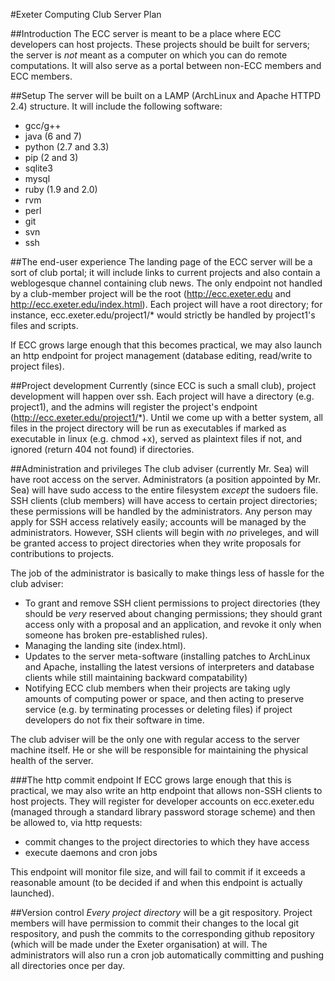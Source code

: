 #Exeter Computing Club Server Plan

##Introduction
The ECC server is meant to be a place where ECC developers can host projects. These projects should be built for servers; the server is _not_ meant as a computer on which you can do remote computations. It will also serve as a portal between non-ECC members and ECC members.

##Setup
The server will be built on a LAMP (ArchLinux and Apache HTTPD 2.4) structure. It will include the following software:
 - gcc/g++
 - java (6 and 7)
 - python (2.7 and 3.3)
 - pip (2 and 3)
 - sqlite3
 - mysql
 - ruby (1.9 and 2.0)
 - rvm
 - perl
 - git
 - svn
 - ssh

##The end-user experience
The landing page of the ECC server will be a sort of club portal; it will include links to current projects and also contain a weblogesque channel containing club news. The only endpoint not handled by a club-member project will be the root (http://ecc.exeter.edu and http://ecc.exeter.edu/index.html). Each project will have a root directory; for instance, ecc.exeter.edu/project1/* would strictly be handled by project1's files and scripts.

If ECC grows large enough that this becomes practical, we may also launch an http endpoint for project management (database editing, read/write to project files).

##Project development
Currently (since ECC is such a small club), project development will happen over ssh. Each project will have a directory (e.g. project1), and the admins will register the project's endpoint (http://ecc.exeter.edu/project1/*). Until we come up with a better system, all files in the project directory will be run as executables if marked as executable in linux (e.g. chmod +x), served as plaintext files if not, and ignored (return 404 not found) if directories.

##Administration and privileges
The club adviser (currently Mr. Sea) will have root access on the server. Administrators (a position appointed by Mr. Sea) will have sudo access to the entire filesystem _except_ the sudoers file. SSH clients (club members) will have access to certain project directories; these permissions will be handled by the administrators. Any person may apply for SSH access relatively easily; accounts will be managed by the administrators. However, SSH clients will begin with _no_ priveleges, and will be granted access to project directories when they write proposals for contributions to projects.

The job of the administrator is basically to make things less of hassle for the club adviser:
 - To grant and remove SSH client permissions to project directories (they should be _very_ reserved about changing permissions; they should grant access only with a proposal and an application, and revoke it only when someone has broken pre-established rules).
 - Managing the landing site (index.html).
 - Updates to the server meta-software (installing patches to ArchLinux and Apache, installing the latest versions of interpreters and database clients while still maintaining backward compatability)
 - Notifying ECC club members when their projects are taking ugly amounts of computing power or space, and then acting to preserve service (e.g. by terminating processes or deleting files) if project developers do not fix their software in time.

The club adviser will be the only one with regular access to the server machine itself. He or she will be responsible for maintaining the physical health of the server.

###The http commit endpoint
If ECC grows large enough that this is practical, we may also write an http endpoint that allows non-SSH clients to host projects. They will register for developer accounts on ecc.exeter.edu (managed through a standard library password storage scheme) and then be allowed to, via http requests:
 - commit changes to the project directories to which they have access
 - execute daemons and cron jobs

This endpoint will monitor file size, and will fail to commit if it exceeds a reasonable amount (to be decided if and when this endpoint is actually launched).

##Version control
_Every project directory_ will be a git respository. Project members will have permission to commit their changes to the local git respository, and push the commits to the corresponding github repository (which will be made under the Exeter organisation) at will. The administrators will also run a cron job automatically committing and pushing all directories once per day.


